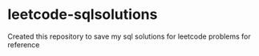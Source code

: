 # leetcode-sqlsolutions
Created this repository to save my sql solutions for leetcode problems for reference 
